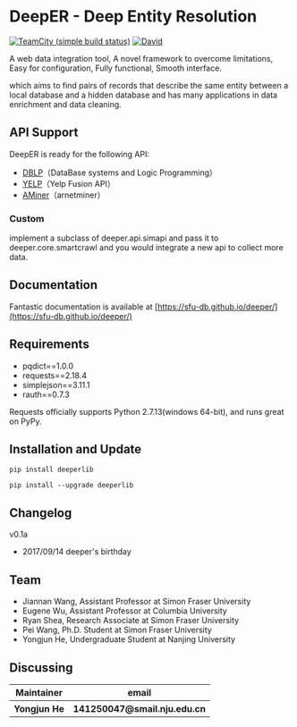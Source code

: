 DeepER - Deep Entity Resolution
=========================
[![TeamCity (simple build status)](https://img.shields.io/badge/pypi-0.1.a-orange.svg?style=plastic)](https://pypi.python.org/pypi/deeperlib/0.1a0)
[![David](https://img.shields.io/badge/python-2.7-blue.svg?style=plastic)](https://www.python.org/)
	
A web data integration tool, A novel framework to overcome limitations, Easy for  configuration, Fully functional, Smooth interface.

which aims to find pairs of records that describe the same entity between a local database and a hidden database and has many applications in data enrichment and data cleaning. 


API Support
------------
DeepER is ready for the following API:

* [DBLP](http://dblp.uni-trier.de/faq/How+to+use+the+dblp+search+API.html)（DataBase systems and Logic Programming）
* [YELP](https://www.yelp.com/developers/documentation/v3/business_search)（Yelp Fusion API）
* [AMiner](http://doc.aminer.org/en/latest/s/index.html)（arnetminer）

### Custom

implement a subclass of deeper.api.simapi and pass it to deeper.core.smartcrawl 
and you would integrate a new api to collect more data.


Documentation
------------
Fantastic documentation is available at [https://sfu-db.github.io/deeper/](https://sfu-db.github.io/deeper/) 


Requirements
------------

* pqdict==1.0.0
* requests==2.18.4
* simplejson==3.11.1
* rauth==0.7.3

Requests officially supports Python 2.7.13(windows 64-bit), and runs great on PyPy.


Installation and Update
-----------------------

```
pip install deeperlib
```

```
pip install --upgrade deeperlib
```

Changelog
----------
v0.1a

* 2017/09/14 deeper's birthday

Team
----------
* Jiannan Wang, Assistant Professor at Simon Fraser University
* Eugene Wu, Assistant Professor at Columbia University
* Ryan Shea, Research Associate at Simon Fraser University
* Pei Wang, Ph.D. Student at Simon Fraser University
* Yongjun He, Undergraduate Student at Nanjing University

Discussing
----------
<table> 
	<tr> 
		<th>Maintainer</th> 
		<th>email</th>
	</tr> 
	<tr> 
		<th>Yongjun He</th> 
		<th>141250047@smail.nju.edu.cn</th> 
	</tr>  
</table>
